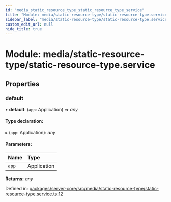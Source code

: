 ```yaml
---
id: "media_static_resource_type_static_resource_type_service"
title: "Module: media/static-resource-type/static-resource-type.service"
sidebar_label: "media/static-resource-type/static-resource-type.service"
custom_edit_url: null
hide_title: true
---
```


# Module: media/static-resource-type/static-resource-type.service

## Properties

### default

• **default**: (`app`: Application) => *any*

#### Type declaration:

▸ (`app`: Application): *any*

#### Parameters:

| Name | Type |
| :------ | :------ |
| `app` | Application |

**Returns:** *any*

Defined in: [packages/server-core/src/media/static-resource-type/static-resource-type.service.ts:12](https://github.com/xr3ngine/xr3ngine/blob/7e8e151f1/packages/server-core/src/media/static-resource-type/static-resource-type.service.ts#L12)
